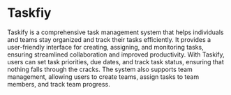 # Taskfiy

Taskify is a comprehensive task management system that helps individuals and teams stay organized and track their tasks efficiently. It provides a user-friendly interface for creating, assigning, and monitoring tasks, ensuring streamlined collaboration and improved productivity. With Taskify, users can set task priorities, due dates, and track task status, ensuring that nothing falls through the cracks. The system also supports team management, allowing users to create teams, assign tasks to team members, and track team progress.
